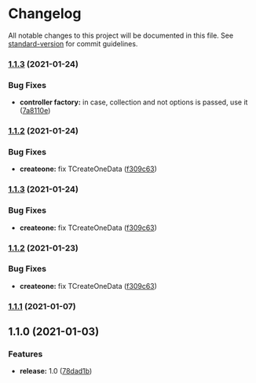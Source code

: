 # Changelog

All notable changes to this project will be documented in this file. See [standard-version](https://github.com/conventional-changelog/standard-version) for commit guidelines.

### [1.1.3](https://github.com/wolframdeus/mongodb-controllers/compare/v1.1.2...v1.1.3) (2021-01-24)


### Bug Fixes

* **controller factory:** in case, collection and not options is passed, use it ([7a8110e](https://github.com/wolframdeus/mongodb-controllers/commit/7a8110e6d0104a01d2f34b6c7b3481c93d18d537))

### [1.1.2](https://github.com/wolframdeus/mongodb-controllers/compare/v1.1.1...v1.1.2) (2021-01-24)


### Bug Fixes

* **createone:** fix TCreateOneData ([f309c63](https://github.com/wolframdeus/mongodb-controllers/commit/f309c63bcfd42ac5a0465cce6d937d3688121d24))

### [1.1.3](https://github.com/wolframdeus/mongodb-controllers/compare/v1.1.1...v1.1.3) (2021-01-24)


### Bug Fixes

* **createone:** fix TCreateOneData ([f309c63](https://github.com/wolframdeus/mongodb-controllers/commit/f309c63bcfd42ac5a0465cce6d937d3688121d24))

### [1.1.2](https://github.com/wolframdeus/mongodb-controllers/compare/v1.1.1...v1.1.2) (2021-01-23)


### Bug Fixes

* **createone:** fix TCreateOneData ([f309c63](https://github.com/wolframdeus/mongodb-controllers/commit/f309c63bcfd42ac5a0465cce6d937d3688121d24))

### [1.1.1](https://github.com/wolframdeus/mongodb-controllers/compare/v1.1.0...v1.1.1) (2021-01-07)

## 1.1.0 (2021-01-03)


### Features

* **release:** 1.0 ([78dad1b](https://github.com/wolframdeus/mongodb-controllers/commit/78dad1bd98d91ae1e3275665c71f82a71267f56b))
